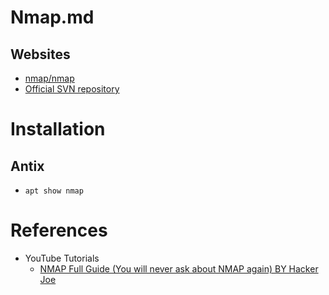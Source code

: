 # Nmap.md

## Websites

* [nmap/nmap](https://github.com/nmap/nmap)
* [Official SVN repository](https://svn.nmap.org/)

# Installation

## Antix

* `apt show nmap`

# References

* YouTube Tutorials
  * [NMAP Full Guide (You will never ask about NMAP again) BY Hacker Joe](https://www.youtube.com/watch?v=JHAMj2vN2oU)

